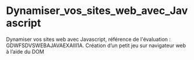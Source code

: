 # Dynamiser_vos_sites_web_avec_Javascript
Dynamiser vos sites web avec Javascript, référence de l'évaluation : GDWFSDVSWEBAJAVAEXAIII1A. Création d’un petit jeu sur navigateur web à l’aide du DOM
